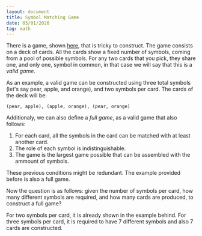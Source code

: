 ```yaml
---
layout: document
title: Symbol Matching Game
date: 03/01/2020
tag: math
---
```


There is a game, shown [here][1], that is tricky to construct. The game consists on a
deck of cards. All the cards show a fixed number of symbols, coming from a pool of
possible symbols. For any two cards that you pick, they share one, and only one,
symbol in common, in that case we will say that this is a *valid game*.

As an example, a valid game can be constructed using three total symbols (let's say
pear, apple, and orange), and two symbols per card. The cards of the deck will be:

    (pear, apple), (apple, orange), (pear, orange)

Additionaly, we can also define a *full game*, as a valid game that also follows:

1. For each card, all the symbols in the card can be matched with at least another card.
2. The role of each symbol is indistinguishable.
3. The game is the largest game possible that can be assembled with the ammount of symbols.

These previous conditions might be redundant. The example provided before is also a full
game.

Now the question is as follows: given the number of symbols per card, how many different
symbols are required, and how many cards are produced, to construct a full game?

For two symbols per card, it is already shown in the example behind. For three symbols
per card, it is required to have 7 different symbols and also 7 cards are constructed.

[1]: https://www.teacherspayteachers.com/Product/FOOD-Matching-Game-Shout-Out-Word-of-Wisdom-3-5-box-Spot-the-Match-2930989
